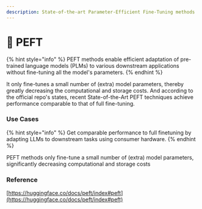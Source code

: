 ```yaml
---
description: State-of-the-art Parameter-Efficient Fine-Tuning methods
---
```


# 🎨 PEFT

{% hint style="info" %}
PEFT methods enable efficient adaptation of pre-trained language models (PLMs) to various downstream applications without fine-tuning all the model's parameters.
{% endhint %}

It only fine-tunes a small number of (extra) model parameters, thereby greatly decreasing the computational and storage costs. And according to the official repo's states, recent State-of-the-Art PEFT techniques achieve performance comparable to that of full fine-tuning.

### Use Cases

{% hint style="info" %}
Get comparable performance to full finetuning by adapting LLMs to downstream tasks using consumer hardware.
{% endhint %}

PEFT methods only fine-tune a small number of (extra) model parameters, significantly decreasing computational and storage costs



### Reference

[https://huggingface.co/docs/peft/index#peft](https://huggingface.co/docs/peft/index#peft)

